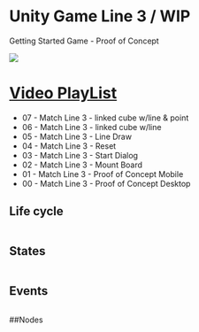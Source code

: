 # Unity Game Line 3 / WIP

Getting Started Game - Proof of Concept

![](gif/Match-Tree.gif)


# [Video PlayList](https://www.youtube.com/playlist?list=PLNph7ndeSqE8GtUUGKSLgPERU7Lj6-8YI)

* 07 - Match Line 3 - linked cube w/line & point
* 06 - Match Line 3 - linked cube w/line
* 05 - Match Line 3 - Line Draw
* 04 - Match Line 3 - Reset
* 03 - Match Line 3 - Start Dialog
* 02 - Match Line 3 - Mount Board
* 01 - Match Line 3 - Proof of Concept Mobile
* 00 - Match Line 3 - Proof of Concept Desktop

## Life cycle
```c#
```

## States
```c#
```

## Events
```c#
```

##Nodes
```c#
```

